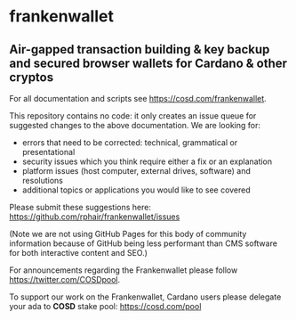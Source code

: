 # frankenwallet

## Air-gapped transaction building & key backup and secured browser wallets for Cardano &amp; other cryptos

For all documentation and scripts see https://cosd.com/frankenwallet.

This repository contains no code: it only creates an issue queue for suggested changes to the above documentation.  We are looking for:
* errors that need to be corrected: technical, grammatical or presentational
* security issues which you think require either a fix or an explanation
* platform issues (host computer, external drives, software) and resolutions
* additional topics or applications you would like to see covered

Please submit these suggestions here: https://github.com/rphair/frankenwallet/issues

(Note we are not using GitHub Pages for this body of community information because of GitHub being less performant than CMS software for both interactive content and SEO.)

For announcements regarding the Frankenwallet please follow https://twitter.com/COSDpool.

To support our work on the Frankenwallet, Cardano users please delegate your ada to **COSD** stake pool: https://cosd.com/pool
